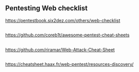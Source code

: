 ## Pentesting Web checklist
https://pentestbook.six2dez.com/others/web-checklist

## 
https://github.com/coreb1t/awesome-pentest-cheat-sheets

## 
https://github.com/riramar/Web-Attack-Cheat-Sheet

## 
https://cheatsheet.haax.fr/web-pentest/resources-discovery/


